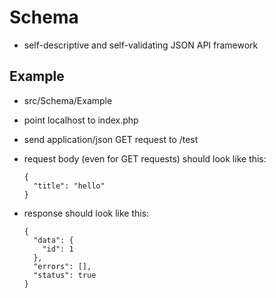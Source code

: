 # Schema
- self-descriptive and self-validating JSON API framework

## Example

- src/Schema/Example
- point localhost to index.php
- send application/json GET request to /test
- request body (even for GET requests) should look like this:

      {
        "title": "hello"
      }
      
- response should look like this:

      {
        "data": {
          "id": 1
        },
        "errors": [],
        "status": true
      }
